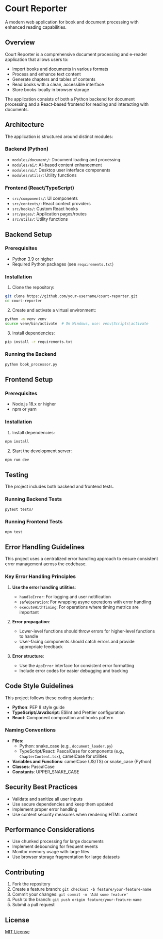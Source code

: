 
# Court Reporter

A modern web application for book and document processing with enhanced reading capabilities.

## Overview

Court Reporter is a comprehensive document processing and e-reader application that allows users to:

- Import books and documents in various formats
- Process and enhance text content
- Generate chapters and tables of contents
- Read books with a clean, accessible interface
- Store books locally in browser storage

The application consists of both a Python backend for document processing and a React-based frontend for reading and interacting with documents.

## Architecture

The application is structured around distinct modules:

### Backend (Python)

- `modules/document/`: Document loading and processing
- `modules/ai/`: AI-based content enhancement
- `modules/ui/`: Desktop user interface components
- `modules/utils/`: Utility functions

### Frontend (React/TypeScript)

- `src/components/`: UI components
- `src/contexts/`: React context providers
- `src/hooks/`: Custom React hooks
- `src/pages/`: Application pages/routes
- `src/utils/`: Utility functions

## Backend Setup

### Prerequisites

- Python 3.9 or higher
- Required Python packages (see `requirements.txt`)

### Installation

1. Clone the repository:
```bash
git clone https://github.com/your-username/court-reporter.git
cd court-reporter
```

2. Create and activate a virtual environment:
```bash
python -m venv venv
source venv/bin/activate  # On Windows, use: venv\Scripts\activate
```

3. Install dependencies:
```bash
pip install -r requirements.txt
```

### Running the Backend

```bash
python book_processor.py
```

## Frontend Setup

### Prerequisites

- Node.js 18.x or higher
- npm or yarn

### Installation

1. Install dependencies:
```bash
npm install
```

2. Start the development server:
```bash
npm run dev
```

## Testing

The project includes both backend and frontend tests.

### Running Backend Tests

```bash
pytest tests/
```

### Running Frontend Tests

```bash
npm test
```

## Error Handling Guidelines

This project uses a centralized error handling approach to ensure consistent error management across the codebase.

### Key Error Handling Principles

1. **Use the error handling utilities**:
   - `handleError`: For logging and user notification
   - `safeOperation`: For wrapping async operations with error handling
   - `executeWithTiming`: For operations where timing metrics are important

2. **Error propagation**:
   - Lower-level functions should throw errors for higher-level functions to handle
   - User-facing components should catch errors and provide appropriate feedback

3. **Error structure**:
   - Use the `AppError` interface for consistent error formatting
   - Include error codes for easier debugging and tracking

## Code Style Guidelines

This project follows these coding standards:

- **Python**: PEP 8 style guide
- **TypeScript/JavaScript**: ESlint and Prettier configuration
- **React**: Component composition and hooks pattern

### Naming Conventions

- **Files**: 
  - Python: snake_case (e.g., `document_loader.py`)
  - TypeScript/React: PascalCase for components (e.g., `ChapterContent.tsx`), camelCase for utilities
- **Variables and Functions**: camelCase (JS/TS) or snake_case (Python)
- **Classes**: PascalCase
- **Constants**: UPPER_SNAKE_CASE

## Security Best Practices

- Validate and sanitize all user inputs
- Use secure dependencies and keep them updated
- Implement proper error handling
- Use content security measures when rendering HTML content

## Performance Considerations

- Use chunked processing for large documents
- Implement debouncing for frequent events
- Monitor memory usage with large files
- Use browser storage fragmentation for large datasets

## Contributing

1. Fork the repository
2. Create a feature branch: `git checkout -b feature/your-feature-name`
3. Commit your changes: `git commit -m 'Add some feature'`
4. Push to the branch: `git push origin feature/your-feature-name`
5. Submit a pull request

## License

[MIT License](LICENSE)
